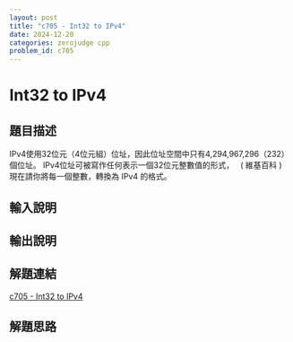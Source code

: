```yaml
---
layout: post
title: "c705 - Int32 to IPv4"
date: 2024-12-20
categories: zerojudge cpp
problem_id: c705
---
```


# Int32 to IPv4

## 題目描述

IPv4使用32位元（4位元組）位址，因此位址空間中只有4,294,967,296（232）個位址。
IPv4位址可被寫作任何表示一個32位元整數值的形式，   ( 維基百科 )
現在請你將每一個整數，轉換為 IPv4 的格式。

## 輸入說明



## 輸出說明



## 解題連結

[c705 - Int32 to IPv4](https://zerojudge.tw/ShowProblem?problemid=c705)

## 解題思路

